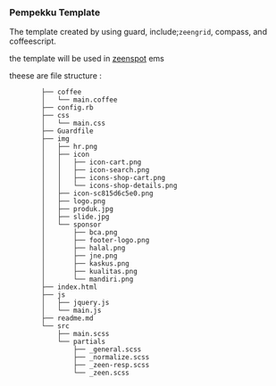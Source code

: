 ### Pempekku Template

The template created by using guard, include;`zeengrid`, compass, and coffeescript.

the template will be used in [zeenspot](http://zeenspot.com) ems 

theese are file structure : 

                        
            ├── coffee
            │   └── main.coffee
            ├── config.rb
            ├── css
            │   └── main.css
            ├── Guardfile
            ├── img
            │   ├── hr.png
            │   ├── icon
            │   │   ├── icon-cart.png
            │   │   ├── icon-search.png
            │   │   ├── icons-shop-cart.png
            │   │   └── icons-shop-details.png
            │   ├── icon-sc815d6c5e0.png
            │   ├── logo.png
            │   ├── produk.jpg
            │   ├── slide.jpg
            │   └── sponsor
            │       ├── bca.png
            │       ├── footer-logo.png
            │       ├── halal.png
            │       ├── jne.png
            │       ├── kaskus.png
            │       ├── kualitas.png
            │       └── mandiri.png
            ├── index.html
            ├── js
            │   ├── jquery.js
            │   └── main.js
            ├── readme.md
            └── src
                ├── main.scss
                └── partials
                    ├── _general.scss
                    ├── _normalize.scss
                    ├── _zeen-resp.scss
                    └── _zeen.scss

